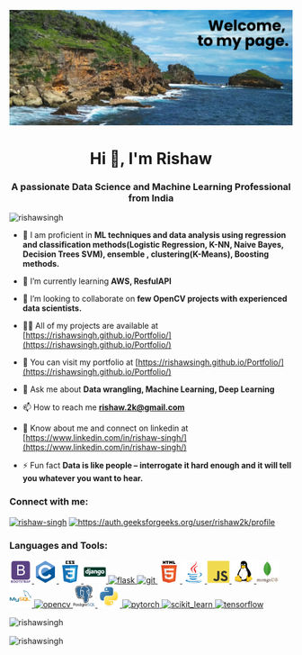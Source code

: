 <p align="center">
  <img src="banner.png"/>
</p>
<h1 align="center">Hi 👋, I'm Rishaw</h1>
<h3 align="center">A passionate Data Science and Machine Learning Professional from India</h3>

<p align="left"> <img src="https://komarev.com/ghpvc/?username=rishawsingh&label=Profile%20views&color=0e75b6&style=flat" alt="rishawsingh" /> </p>

- 🔭 I am proficient in **ML techniques and data analysis using regression and classification methods(Logistic Regression, K-NN, Naive Bayes, Decision Trees SVM), ensemble , clustering(K-Means), Boosting methods.**

- 🌱 I’m currently learning **AWS, ResfulAPI**

- 👯 I’m looking to collaborate on **few OpenCV projects with experienced data scientists.**

- 👨‍💻 All of my projects are available at [https://rishawsingh.github.io/Portfolio/](https://rishawsingh.github.io/Portfolio/)

- 📝 You can visit my portfolio at [https://rishawsingh.github.io/Portfolio/](https://rishawsingh.github.io/Portfolio/)

- 💬 Ask me about **Data wrangling, Machine Learning, Deep Learning**

- 📫 How to reach me **rishaw.2k@gmail.com**

- 📄 Know about me and connect on linkedin at [https://www.linkedin.com/in/rishaw-singh/](https://www.linkedin.com/in/rishaw-singh/)

- ⚡ Fun fact **Data is like people – interrogate it hard enough and it will tell you whatever you want to hear.**

<h3 align="left">Connect with me:</h3>
<p align="left">
<a href="https://linkedin.com/in/rishaw-singh" target="blank"><img align="center" src="https://raw.githubusercontent.com/rahuldkjain/github-profile-readme-generator/master/src/images/icons/Social/linked-in-alt.svg" alt="rishaw-singh" height="30" width="40" /></a>
<a href="https://auth.geeksforgeeks.org/user/https://auth.geeksforgeeks.org/user/rishaw2k/profile" target="blank"><img align="center" src="https://raw.githubusercontent.com/rahuldkjain/github-profile-readme-generator/master/src/images/icons/Social/geeks-for-geeks.svg" alt="https://auth.geeksforgeeks.org/user/rishaw2k/profile" height="30" width="40" /></a>
</p>

<h3 align="left">Languages and Tools:</h3>
<p align="left"> <a href="https://getbootstrap.com" target="_blank"> <img src="https://raw.githubusercontent.com/devicons/devicon/master/icons/bootstrap/bootstrap-plain-wordmark.svg" alt="bootstrap" width="40" height="40"/> </a> <a href="https://www.cprogramming.com/" target="_blank"> <img src="https://raw.githubusercontent.com/devicons/devicon/master/icons/c/c-original.svg" alt="c" width="40" height="40"/> </a> <a href="https://www.w3schools.com/css/" target="_blank"> <img src="https://raw.githubusercontent.com/devicons/devicon/master/icons/css3/css3-original-wordmark.svg" alt="css3" width="40" height="40"/> </a> <a href="https://www.djangoproject.com/" target="_blank"> <img src="https://raw.githubusercontent.com/devicons/devicon/master/icons/django/django-original.svg" alt="django" width="40" height="40"/> </a> <a href="https://flask.palletsprojects.com/" target="_blank"> <img src="https://www.vectorlogo.zone/logos/pocoo_flask/pocoo_flask-icon.svg" alt="flask" width="40" height="40"/> </a> <a href="https://git-scm.com/" target="_blank"> <img src="https://www.vectorlogo.zone/logos/git-scm/git-scm-icon.svg" alt="git" width="40" height="40"/> </a> <a href="https://www.w3.org/html/" target="_blank"> <img src="https://raw.githubusercontent.com/devicons/devicon/master/icons/html5/html5-original-wordmark.svg" alt="html5" width="40" height="40"/> </a> <a href="https://www.java.com" target="_blank"> <img src="https://raw.githubusercontent.com/devicons/devicon/master/icons/java/java-original.svg" alt="java" width="40" height="40"/> </a> <a href="https://developer.mozilla.org/en-US/docs/Web/JavaScript" target="_blank"> <img src="https://raw.githubusercontent.com/devicons/devicon/master/icons/javascript/javascript-original.svg" alt="javascript" width="40" height="40"/> </a> <a href="https://www.linux.org/" target="_blank"> <img src="https://raw.githubusercontent.com/devicons/devicon/master/icons/linux/linux-original.svg" alt="linux" width="40" height="40"/> </a> <a href="https://www.mongodb.com/" target="_blank"> <img src="https://raw.githubusercontent.com/devicons/devicon/master/icons/mongodb/mongodb-original-wordmark.svg" alt="mongodb" width="40" height="40"/> </a> <a href="https://www.mysql.com/" target="_blank"> <img src="https://raw.githubusercontent.com/devicons/devicon/master/icons/mysql/mysql-original-wordmark.svg" alt="mysql" width="40" height="40"/> </a> <a href="https://opencv.org/" target="_blank"> <img src="https://www.vectorlogo.zone/logos/opencv/opencv-icon.svg" alt="opencv" width="40" height="40"/> </a> <a href="https://www.postgresql.org" target="_blank"> <img src="https://raw.githubusercontent.com/devicons/devicon/master/icons/postgresql/postgresql-original-wordmark.svg" alt="postgresql" width="40" height="40"/> </a> <a href="https://www.python.org" target="_blank"> <img src="https://raw.githubusercontent.com/devicons/devicon/master/icons/python/python-original.svg" alt="python" width="40" height="40"/> </a> <a href="https://pytorch.org/" target="_blank"> <img src="https://www.vectorlogo.zone/logos/pytorch/pytorch-icon.svg" alt="pytorch" width="40" height="40"/> </a> <a href="https://scikit-learn.org/" target="_blank"> <img src="https://upload.wikimedia.org/wikipedia/commons/0/05/Scikit_learn_logo_small.svg" alt="scikit_learn" width="40" height="40"/> </a> <a href="https://www.tensorflow.org" target="_blank"> <img src="https://www.vectorlogo.zone/logos/tensorflow/tensorflow-icon.svg" alt="tensorflow" width="40" height="40"/> </a> </p>

<p><img align="center" src="https://github-readme-stats.vercel.app/api/top-langs?username=rishawsingh&show_icons=true&locale=en&layout=compact" alt="rishawsingh" /></p>

<p><img align="center" src="https://github-readme-streak-stats.herokuapp.com/?user=rishawsingh&" alt="rishawsingh" /></p>
